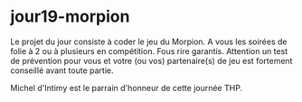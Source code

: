 # jour19-morpion

Le projet du jour consiste à coder le jeu du Morpion. A vous les soirées de folie à 2 ou à plusieurs en compétition. Fous rire garantis. 
Attention un test de prévention pour vous et votre (ou vos) partenaire(s) de jeu est fortement conseillé avant toute partie. 

Michel d'Intimy est le parrain d'honneur de cette journée THP.